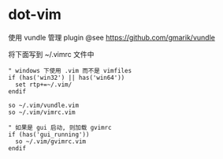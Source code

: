 dot-vim
=======

使用 vundle 管理 plugin @see https://github.com/gmarik/vundle


将下面写到 ~/.vimrc 文件中
```vim
" windows 下使用 .vim 而不是 vimfiles
if (has('win32') || has('win64'))
  set rtp+=~/.vim/
endif

so ~/.vim/vundle.vim
so ~/.vim/vimrc.vim

" 如果是 gui 启动, 则加载 gvimrc
if (has('gui_running'))
  so ~/.vim/gvimrc.vim
endif
```



